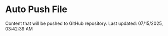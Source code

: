 # Auto Push File

Content that will be pushed to GitHub repository.
Last updated: 07/15/2025, 03:42:39 AM